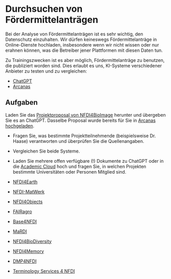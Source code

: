 # Durchsuchen von Fördermittelanträgen

Bei der Analyse von Fördermittelanträgen ist es sehr wichtig, den Datenschutz einzuhalten. Wir dürfen keineswegs Fördermittelanträge in Online-Dienste hochladen, insbesondere wenn wir nicht wissen oder nur erahnen können, was die Betreiber jener Plattformen mit diesen Daten tun. 

Zu Trainingszwecken ist es aber möglich, Fördermittelanträge zu benutzen, die publiziert worden sind. Dies erlaubt es uns, KI-Systeme verschiedener Anbieter zu testen und zu vergleichen:
* [ChatGPT](https://chat.openai.com/)
* [Arcanas](https://chat-ai.academiccloud.de/arcanas/) 

## Aufgaben

Laden Sie das [Projektproposal von NFDI4BioImage](https://zenodo.org/records/13168693) herunter und übergeben Sie es an ChatGPT. Dasselbe Proposal wurde bereits für Sie in [Arcanas hochgeladen](https://chat-ai.academiccloud.de/chat?model=meta-llama-3.1-8b-rag&arcana=robert.haase01%2Ftest&arcana_key=QzJaWUozTlRtVTBxU0ZmSjBaWTZyamcwNUtJcFQ2eXN5YzV3OEdweUROWT0%3D).
* Fragen Sie, was bestimmte Projektteilnehmende (beispielsweise Dr. Haase) verantworten und überprüfen Sie die Quellenangaben.
* Vergleichen Sie beide Systeme.

* Laden Sie mehrere offen verfügbare (!) Dokumente zu ChatGPT oder in die [Academic Cloud](https://chat-ai.academiccloud.de/arcanas/) hoch und fragen Sie, in welchen Projekten bestimmte Universitäten oder Personen Mitglied sind.
* [NFDI4Earth](https://zenodo.org/records/5718944)
* [NFDI-MatWerk](https://zenodo.org/records/5112848)
* [NFDI4Objects](https://zenodo.org/records/10409228)
* [FAIRagro](https://zenodo.org/records/8366884)
* [Base4NFDI](https://zenodo.org/records/10245518)
* [MaRDI](https://zenodo.org/records/6552436)
* [NFDI4BioDiversity](https://zenodo.org/records/3943645)
* [NFDI4Memory](https://zenodo.org/records/7428489)
* [DMP4NFDI](https://zenodo.org/records/13445355)
* [Terminology Services 4 NFDI](https://zenodo.org/records/12188787)
